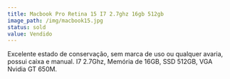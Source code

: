 ```yaml
---
title: Macbook Pro Retina 15 I7 2.7ghz 16gb 512gb
image_path: /img/macbook15.jpg
status: sold
value: Vendido
---
```

Excelente estado de conservação, sem marca de uso ou qualquer avaria, possui caixa e manual. I7 2.7Ghz, Memória de 16GB, SSD 512GB, VGA Nvidia GT 650M.

